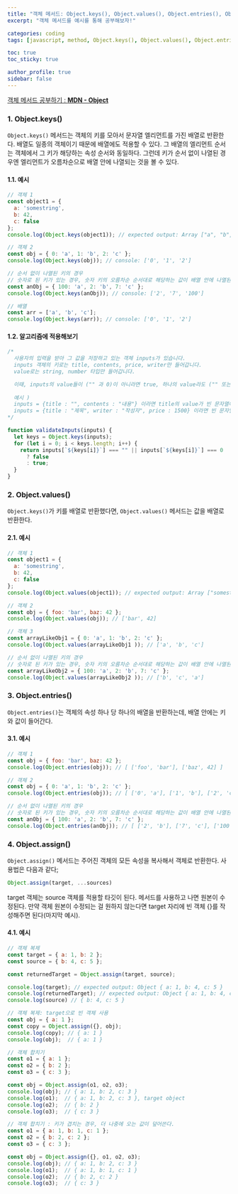 ```yaml
---
title: "객체 메서드: Object.keys(), Object.values(), Object.entries(), Object.assign()"
excerpt: "객체 메서드를 예시를 통해 공부해보자!"

categories: coding
tags: [javascript, method, Object.keys(), Object.values(), Object.entries(), Object.assign()]

toc: true
toc_sticky: true

author_profile: true
sidebar: false
---
```


[객체 메서드 공부하기 : **MDN - Object**](https://developer.mozilla.org/en-US/docs/Web/JavaScript/Reference/Global_Objects/Object#)


### 1. Object.keys()

`Object.keys()` 메서드는 객체의 키를 모아서 문자열 엘리먼트를 가진 배열로 반환한다. 배열도 일종의 객체이기 때문에 배열에도 적용할 수 있다. 그 배열의 엘리먼트 순서는 객체에서 그 키가 해당하는 속성 순서와 동일하다. 그런데 키가 순서 없이 나열된 경우엔 엘리먼트가 오름차순으로 배열 안에 나열되는 것을 볼 수 있다.

#### 1.1. 예시

```javascript
// 객체 1
const object1 = {
  a: 'somestring',
  b: 42,
  c: false
};
console.log(Object.keys(object1)); // expected output: Array ["a", "b", "c"]

// 객체 2
const obj = { 0: 'a', 1: 'b', 2: 'c' };
console.log(Object.keys(obj)); // console: ['0', '1', '2']

// 순서 없이 나열된 키의 경우
// 숫자로 된 키가 있는 경우, 숫자 키의 오름차순 순서대로 해당하는 값이 배열 안에 나열된다.
const anObj = { 100: 'a', 2: 'b', 7: 'c' };
console.log(Object.keys(anObj)); // console: ['2', '7', '100']

// 배열
const arr = ['a', 'b', 'c'];
console.log(Object.keys(arr)); // console: ['0', '1', '2']
```

#### 1.2. 알고리즘에 적용해보기

```javascript
/*
  사용자의 입력을 받아 그 값을 저장하고 있는 객체 inputs가 있습니다.
  inputs 객체의 키로는 title, contents, price, writer만 들어갑니다.
  value로는 string, number 타입만 들어갑니다. 

  이때, inputs의 value들이 ("" 과 0)이 아니라면 true, 하나의 value라도 ("" 또는 0)이라면 false를 리턴해주세요.
  
  예시 )
  inputs = {title : "", contents : "내용"} 이라면 title의 value가 빈 문자열이기 때문에 false를 리턴합니다.
  inputs = {title : "제목", writer : "작성자", price : 1500} 이라면 빈 문자열이거나 0인 값이 없기 때문에, true를 리턴해주세요.
*/

function validateInputs(inputs) {
  let keys = Object.keys(inputs);
  for (let i = 0; i < keys.length; i++) {
    return inputs[`${keys[i]}`] === "" || inputs[`${keys[i]}`] === 0
      ? false
      : true;
  }
}
```


### 2. Object.values()
`Object.keys()`가 키를 배열로 반환했다면, `Object.values()` 메서드는 값을 배열로 반환한다. 

#### 2.1. 예시
```javascript
// 객체 1
const object1 = {
  a: 'somestring',
  b: 42,
  c: false
};
console.log(Object.values(object1)); // expected output: Array ["somestring", 42, false]

// 객체 2
const obj = { foo: 'bar', baz: 42 };
console.log(Object.values(obj)); // ['bar', 42]

// 객체 3
const arrayLikeObj1 = { 0: 'a', 1: 'b', 2: 'c' };
console.log(Object.values(arrayLikeObj1 )); // ['a', 'b', 'c']

// 순서 없이 나열된 키의 경우
// 숫자로 된 키가 있는 경우, 숫자 키의 오름차순 순서대로 해당하는 값이 배열 안에 나열된다.
const arrayLikeObj2 = { 100: 'a', 2: 'b', 7: 'c' };
console.log(Object.values(arrayLikeObj2 )); // ['b', 'c', 'a']
```


### 3. Object.entries()
`Object.entries()`는 객체의 속성 하나 당 하나의 배열을 반환하는데, 배열 안에는 키와 값이 들어간다.

#### 3.1. 예시
```javascript
// 객체 1
const obj = { foo: 'bar', baz: 42 };
console.log(Object.entries(obj)); // [ ['foo', 'bar'], ['baz', 42] ]

// 객체 2
const obj = { 0: 'a', 1: 'b', 2: 'c' };
console.log(Object.entries(obj)); // [ ['0', 'a'], ['1', 'b'], ['2', 'c'] ]

// 순서 없이 나열된 키의 경우
// 숫자로 된 키가 있는 경우, 숫자 키의 오름차순 순서대로 해당하는 값이 배열 안에 나열된다.
const anObj = { 100: 'a', 2: 'b', 7: 'c' };
console.log(Object.entries(anObj)); // [ ['2', 'b'], ['7', 'c'], ['100', 'a'] ]
```

### 4. Object.assign()
`Object.assign()` 메서드는 주어진 객체의 모든 속성을 복사해서 객체로 반환한다. 사용법은 다음과 같다;

```javascript
Object.assign(target, ...sources)
```

target 객체는 source 객체를 적용할 타깃이 된다. 메서드를 사용하고 나면 원본이 수정된다. 만약 객체 원본이 수정되는 걸 원하지 않는다면 target 자리에 빈 객체 {}를 작성해주면 된다(마지막 예시).

#### 4.1. 예시

```javascript
// 객체 복제
const target = { a: 1, b: 2 };
const source = { b: 4, c: 5 };

const returnedTarget = Object.assign(target, source);

console.log(target); // expected output: Object { a: 1, b: 4, c: 5 }
console.log(returnedTarget); // expected output: Object { a: 1, b: 4, c: 5 }
console.log(source) // { b: 4, c: 5 }

// 객체 복제: target으로 빈 객체 사용
const obj = { a: 1 };
const copy = Object.assign({}, obj);
console.log(copy); // { a: 1 }
console.log(obj);  // { a: 1 }

// 객체 합치기
const o1 = { a: 1 };
const o2 = { b: 2 };
const o3 = { c: 3 };

const obj = Object.assign(o1, o2, o3);
console.log(obj); // { a: 1, b: 2, c: 3 }
console.log(o1);  // { a: 1, b: 2, c: 3 }, target object
console.log(o2);  // { b: 2 }
console.log(o3);  // { c: 3 }

// 객체 합치기 : 키가 겹치는 경우, 더 나중에 오는 값이 덮어쓴다.
const o1 = { a: 1, b: 1, c: 1 };
const o2 = { b: 2, c: 2 };
const o3 = { c: 3 };

const obj = Object.assign({}, o1, o2, o3);
console.log(obj); // { a: 1, b: 2, c: 3 }
console.log(o1);  // { a: 1, b: 1, c: 1 }
console.log(o2);  // { b: 2, c: 2 }
console.log(o3);  // { c: 3 }
```